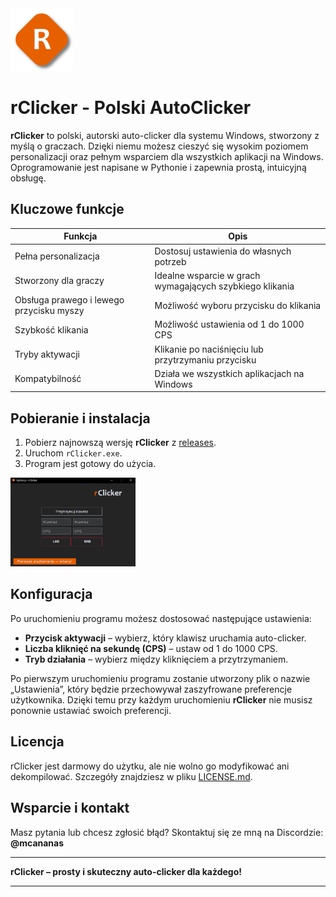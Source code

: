 <img src="./Ikona.png" alt="~" width="100" height="100">

# rClicker - Polski AutoClicker

**rClicker** to polski, autorski auto-clicker dla systemu Windows, stworzony z myślą o graczach. Dzięki niemu możesz cieszyć się wysokim poziomem personalizacji oraz pełnym wsparciem dla wszystkich aplikacji na Windows. Oprogramowanie jest napisane w Pythonie i zapewnia prostą, intuicyjną obsługę.

## Kluczowe funkcje

| Funkcja | Opis |
|---------|------|
| Pełna personalizacja | Dostosuj ustawienia do własnych potrzeb |
| Stworzony dla graczy | Idealne wsparcie w grach wymagających szybkiego klikania |
| Obsługa prawego i lewego przycisku myszy | Możliwość wyboru przycisku do klikania |
| Szybkość klikania | Możliwość ustawienia od 1 do 1000 CPS |
| Tryby aktywacji | Klikanie po naciśnięciu lub przytrzymaniu przycisku |
| Kompatybilność | Działa we wszystkich aplikacjach na Windows |

## Pobieranie i instalacja

1. Pobierz najnowszą wersję **rClicker** z [releases](https://github.com/mcAnanas/rClicker/releases).
2. Uruchom `rClicker.exe`.
3. Program jest gotowy do użycia.


<img src="./Screenshot.png" alt="~" width="200" height="142">

## Konfiguracja

Po uruchomieniu programu możesz dostosować następujące ustawienia:
- **Przycisk aktywacji** – wybierz, który klawisz uruchamia auto-clicker.
- **Liczba kliknięć na sekundę (CPS)** – ustaw od 1 do 1000 CPS.
- **Tryb działania** – wybierz między kliknięciem a przytrzymaniem.

Po pierwszym uruchomieniu programu zostanie utworzony plik o nazwie „Ustawienia”, który będzie przechowywał zaszyfrowane preferencje użytkownika. Dzięki temu przy każdym uruchomieniu **rClicker** nie musisz ponownie ustawiać swoich preferencji.

## Licencja

rClicker jest darmowy do użytku, ale nie wolno go modyfikować ani dekompilować. Szczegóły znajdziesz w pliku [LICENSE.md](./LICENSE.md).

## Wsparcie i kontakt

Masz pytania lub chcesz zgłosić błąd? Skontaktuj się ze mną na Discordzie: **@mcananas**

---
**rClicker – prosty i skuteczny auto-clicker dla każdego!**

---
